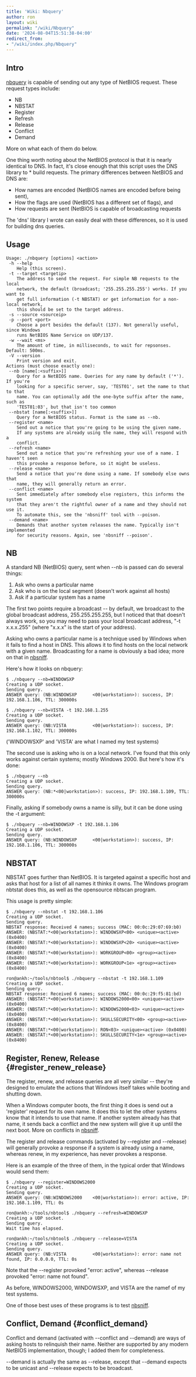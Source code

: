 ```yaml
---
title: 'Wiki: Nbquery'
author: ron
layout: wiki
permalink: "/wiki/Nbquery"
date: '2024-08-04T15:51:38-04:00'
redirect_from:
- "/wiki/index.php/Nbquery"
---
```


## Intro

[nbquery](nbquery "wikilink") is capable of sending out any type of NetBIOS request. These request types include:

-   NB
-   NBSTAT
-   Register
-   Refresh
-   Release
-   Conflict
-   Demand

More on what each of them do below.

One thing worth noting about the NetBIOS protocol is that it is nearly identical to DNS. In fact, it\'s close enough that this script uses the DNS library to \* build requests. The primary differences between NetBIOS and DNS are:

-   How names are encoded (NetBIOS names are encoded before being sent),
-   How the flags are used (NetBIOS has a different set of flags), and
-   How requests are sent (NetBIOS is capable of broadcasting requests

The \'dns\' library I wrote can easily deal with these differences, so it is used for building dns queries.

## Usage

    Usage: ./nbquery [options] <action>
     -h --help
        Help (this screen).
     -t --target <targetip>
        The address to send the request. For simple NB requests to the local
        network, the default (broadcast; '255.255.255.255') works. If you want to
        get full information (-t NBSTAT) or get information for a non-local network,
        this should be set to the target address.
     -s --source <sourceip>
     -p --port <port>
        Choose a port besides the default (137). Not generally useful, since Windows
        runs NetBIOS Name Service on UDP/137.
     -w --wait <ms>
        The amount of time, in milliseconds, to wait for repsonses. Default: 500ms.
     -V --version
        Print version and exit.
    Actions (must choose exactly one):
     --nb [name[:<suffix>]]
        Query for a NetBIOS name. Queries for any name by default ('*'). If you're
        looking for a specific server, say, 'TEST01', set the name to that to that
        name. You can optionally add the one-byte suffix after the name, such as
        'TEST01:03', but that isn't too common
     --nbstat [name[:<suffix>]]
        Query for a NetBIOS status. Format is the same as --nb.
     --register <name>
        Send out a notice that you're going to be using the given name.
        If any systems are already using the name, they will respond with a
        conflict.
     --refresh <name>
        Send out a notice that you're refreshing your use of a name. I haven't seen
        this provoke a response before, so it might be useless.
     --release <name>
        Send a notice that you're done using a name. If somebody else owns that
        name, they will generally return an error.
     --conflict <name>
        Sent immediately after somebody else registers, this informs the system
        that they aren't the rightful owner of a name and they should not use it.
        To automate this, see the 'nbsniff' tool with --poison.
     --demand <name>
        Demands that another system releases the name. Typically isn't implemented
        for security reasons. Again, see 'nbsniff --poison'.

## NB

A standard NB (NetBIOS) query, sent when \--nb is passed can do several things:

1.  Ask who owns a particular name
2.  Ask who is on the local segment (doesn\'t work against all hosts)
3.  Ask if a particular system has a name

The first two points require a broadcast \-- by default, we broadcast to the global broadcast address, 255.255.255.255, but I noticed that that doesn\'t always work, so you may need to pass your local broadcast address, \"-t x.x.x.255\" (where \"x.x.x\" is the start of your address).

Asking who owns a particular name is a technique used by Windows when it fails to find a host in DNS. This allows it to find hosts on the local network with a given name. Broadcasting for a name is obviously a bad idea; more on that in [nbsniff](nbsniff "wikilink").

Here\'s how it looks on nbquery:

    $ ./nbquery --nb=WINDOWSXP
    Creating a UDP socket.
    Sending query.
    ANSWER query: (NB:WINDOWSXP      <00|workstation>): success, IP: 192.168.1.106, TTL: 300000s

    $ ./nbquery --nb=VISTA -t 192.168.1.255
    Creating a UDP socket.
    Sending query.
    ANSWER query: (NB:VISTA          <00|workstation>): success, IP: 192.168.1.102, TTL: 300000s

(\'WINDOWSXP\' and \'VISTA\' are what I named my test systems)

The second use is asking who is on a local network. I\'ve found that this only works against certain systems; mostly Windows 2000. But here\'s how it\'s done:

    $ ./nbquery --nb
    Creating a UDP socket.
    Sending query.
    ANSWER query: (NB:*<00|workstation>): success, IP: 192.168.1.109, TTL: 300000s

Finally, asking if somebody owns a name is silly, but it can be done using the -t argument:

    $ ./nbquery --nb=WINDOWSXP -t 192.168.1.106
    Creating a UDP socket.
    Sending query.
    ANSWER query: (NB:WINDOWSXP      <00|workstation>): success, IP: 192.168.1.106, TTL: 300000s

## NBSTAT

NBSTAT goes further than NetBIOS. It is targeted against a specific host and asks that host for a list of all names it thinks it owns. The Windows program nbtstat does this, as well as the opensource nbtscan program.

This usage is pretty simple:

    $ ./nbquery --nbstat -t 192.168.1.106
    Creating a UDP socket.
    Sending query.
    NBSTAT response: Received 4 names; success (MAC: 00:0c:29:07:69:b0)
    ANSWER: (NBSTAT:*<00|workstation>): WINDOWSXP<00> <unique><active> (0x0400)
    ANSWER: (NBSTAT:*<00|workstation>): WINDOWSXP<20> <unique><active> (0x0400)
    ANSWER: (NBSTAT:*<00|workstation>): WORKGROUP<00> <group><active> (0x8400)
    ANSWER: (NBSTAT:*<00|workstation>): WORKGROUP<1e> <group><active> (0x8400)

    ron@ankh:~/tools/nbtool$ ./nbquery --nbstat -t 192.168.1.109
    Creating a UDP socket.
    Sending query.
    NBSTAT response: Received 6 names; success (MAC: 00:0c:29:f5:81:bd)
    ANSWER: (NBSTAT:*<00|workstation>): WINDOWS2000<00> <unique><active> (0x0400)
    ANSWER: (NBSTAT:*<00|workstation>): WINDOWS2000<03> <unique><active> (0x0400)
    ANSWER: (NBSTAT:*<00|workstation>): SKULLSECURITY<00> <group><active> (0x8400)
    ANSWER: (NBSTAT:*<00|workstation>): RON<03> <unique><active> (0x0400)
    ANSWER: (NBSTAT:*<00|workstation>): SKULLSECURITY<1e> <group><active> (0x8400)

## Register, Renew, Release {#register_renew_release}

The register, renew, and release queries are all very similar \-- they\'re designed to emulate the actions that Windows itself takes while booting and shutting down.

When a Windows computer boots, the first thing it does is send out a \'register\' request for its own name. It does this to let the other systems know that it intends to use that name. If another system already has that name, it sends back a conflict and the new system will give it up until the next boot. More on conflicts in [nbsniff](nbsniff "wikilink").

The register and release commands (activated by \--register and \--release) will generally provoke a response if a system is already using a name, whereas renew, in my experience, has never provokes a response.

Here is an example of the three of them, in the typical order that Windows would send them:

    $ ./nbquery --register=WINDOWS2000
    Creating a UDP socket.
    Sending query.
    ANSWER query: (NB:WINDOWS2000    <00|workstation>): error: active, IP: 192.168.1.109, TTL: 0s

    ron@ankh:~/tools/nbtool$ ./nbquery --refresh=WINDOWSXP
    Creating a UDP socket.
    Sending query.
    Wait time has elapsed.

    ron@ankh:~/tools/nbtool$ ./nbquery --release=VISTA
    Creating a UDP socket.
    Sending query.
    ANSWER query: (NB:VISTA          <00|workstation>): error: name not found, IP: 0.0.0.0, TTL: 0s

Note that the \--register provoked \"error: active\", whereas \--release provoked \"error: name not found\".

As before, WINDOWS2000, WINDOWSXP, and VISTA are the namef of my test systems.

One of those best uses of these programs is to test [nbsniff](nbsniff "wikilink").

## Conflict, Demand {#conflict_demand}

Conflict and demand (activated with \--conflict and \--demand) are ways of asking hosts to relinquish their name. Neither are supported by any modern NetBIOS implementation, though; I added them for completeness.

\--demand is actually the same as \--release, except that \--demand expects to be unicast and \--release expects to be broadcast.
